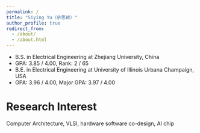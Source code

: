 ```yaml
---
permalink: /
title: "Siying Yu（余思颖）"
author_profile: true
redirect_from: 
  - /about/
  - /about.html
---
```


- B.S. in Electrical Engineering at Zhejiang University, China  
- GPA: 3.85 / 4.00, Rank: 2 / 65  
- B.E. in Electrical Engineering at University of Illinois Urbana Champaign, USA
- GPA: 3.96 / 4.00, Major GPA: 3.97 / 4.00  

Research Interest
======
Computer Architecture, VLSI, hardware software co-design, AI chip
